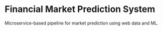 # Financial Market Prediction System

Microservice-based pipeline for market prediction using web data and ML.
